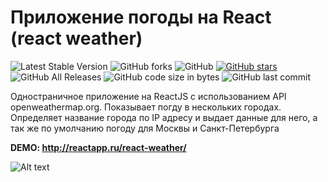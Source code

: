# Приложение погоды на React (react weather)
![Latest Stable Version](https://img.shields.io/github/release/NataliShip/react_weather_app.svg) ![GitHub forks](https://img.shields.io/github/forks/NataliShip/react_weather_app.svg?style=social)  ![GitHub](https://img.shields.io/github/license/NataliShip/react_weather_app.svg)  [![GitHub stars](https://img.shields.io/github/stars/NataliShip/react_weather_app.svg)](https://github.com/NataliShip/react_weather_app/stargazers)  ![GitHub All Releases](https://img.shields.io/github/downloads/NataliShip/react_weather_app/total.svg) ![GitHub code size in bytes](https://img.shields.io/github/languages/code-size/NataliShip/react_weather_app.svg)  ![GitHub last commit](https://img.shields.io/github/last-commit/NataliShip/react_weather_app.svg)


Одностраничное приложение на ReactJS с использованием API openweathermap.org. Показывает погду в нескольких городах. Определяет название города по IP адресу и выдает данные для него, а так же по умолчанию погоду для Москвы и Санкт-Петербурга

**DEMO: http://reactapp.ru/react-weather/**


![Alt text](http://reactapp.ru/img/weather.jpg "Приложение погоды на React")
